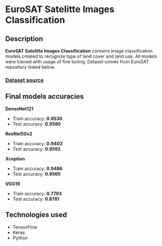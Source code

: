 # EuroSAT Satelitte Images Classification

## Description

**EuroSAT Satelitte Images Classification** contains image classification models created to recognize type of land cover and land use. All models were trained with usage of fine tuning. Dataset comes from EuroSAT repository linked below.

### [Dataset source](https://github.com/phelber/EuroSAT)

## Final models accuracies

**DenseNet121**

- Train accuracy: **0.9530**
- Test accuracy: **0.9580**

**ResNet50v2**

- Train accuracy: **0.9403**
- Test accuracy: **0.9592**

**Xception**

- Train accuracy: **0.9486**
- Test accuracy: **0.9565**

**VGG19**

- Train accuracy: **0.7793**
- Test accuracy: **0.8781**

## Technologies used

- TensorFlow
- Keras
- Python
